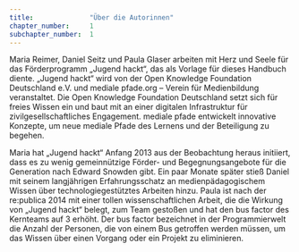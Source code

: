 ```yaml
---
title: 				"Über die Autorinnen"
chapter_number: 	1
subchapter_number:	1
---
```


Maria Reimer, Daniel Seitz und Paula Glaser arbeiten mit Herz und Seele für das Förderprogramm „Jugend hackt“, das als Vorlage für dieses Handbuch diente. „Jugend hackt“ wird von der Open Knowledge Foundation Deutschland e.V. und mediale pfade.org – Verein für Medienbildung veranstaltet. Die Open Knowledge Foundation Deutschland setzt sich für freies Wissen ein und baut mit an einer digitalen Infrastruktur für zivilgesellschaftliches Engagement. mediale pfade entwickelt innovative Konzepte, um neue mediale Pfade des Lernens und der Beteiligung zu begehen. 

Maria hat „Jugend hackt“ Anfang 2013 aus der Beobachtung heraus initiiert, dass es zu wenig  gemeinnützige Förder- und Begegnungsangebote für die Generation nach Edward Snowden gibt. Ein paar Monate später stieß Daniel mit seinem langjährigen Erfahrungsschatz an medienpädagogischem Wissen über technologiegestütztes Arbeiten hinzu. Paula ist nach der re:publica 2014 mit einer tollen wissenschaftlichen Arbeit, die die Wirkung von „Jugend hackt“ belegt, zum Team gestoßen und hat den bus factor des Kernteams auf 3 erhöht. Der bus factor bezeichnet in der Programmierwelt die Anzahl der Personen, die von einem Bus getroffen werden müssen, um das Wissen über einen Vorgang oder ein Projekt zu eliminieren.
